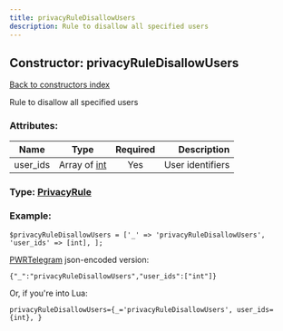 ```yaml
---
title: privacyRuleDisallowUsers
description: Rule to disallow all specified users
---
```

## Constructor: privacyRuleDisallowUsers  
[Back to constructors index](index.md)



Rule to disallow all specified users

### Attributes:

| Name     |    Type       | Required | Description |
|----------|:-------------:|:--------:|------------:|
|user\_ids|Array of [int](../constructors/int.md) | Yes|User identifiers|



### Type: [PrivacyRule](../types/PrivacyRule.md)


### Example:

```
$privacyRuleDisallowUsers = ['_' => 'privacyRuleDisallowUsers', 'user_ids' => [int], ];
```  

[PWRTelegram](https://pwrtelegram.xyz) json-encoded version:

```
{"_":"privacyRuleDisallowUsers","user_ids":["int"]}
```


Or, if you're into Lua:  


```
privacyRuleDisallowUsers={_='privacyRuleDisallowUsers', user_ids={int}, }

```


